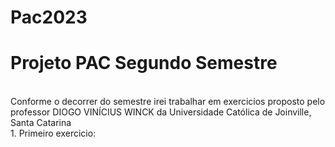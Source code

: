 # Pac2023
<h1>Projeto PAC Segundo Semestre</h1>
<br>
Conforme o decorrer do semestre irei trabalhar em exercicios proposto pelo professor DIOGO VINÍCIUS WINCK da Universidade Católica de Joinville, Santa Catarina
<br>
1. Primeiro exercicio:
